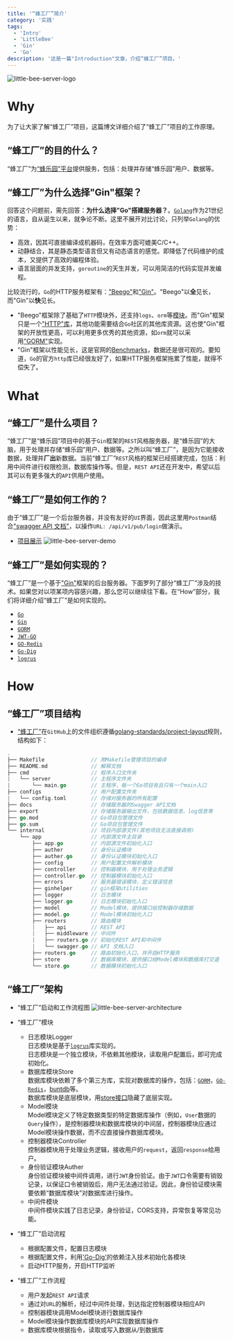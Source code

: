 ```yaml
---
title: '“蜂工厂”简介'
category: '实践'
tags:
  - 'Intro'
  - 'LittleBee'
  - 'Gin'
  - 'Go'
description: '这是一篇"Introduction"文章，介绍“蜂工厂”项目。'
---
```


![little-bee-server-logo](/posts/4/little-bee-server-logo.png)

# Why

为了让大家了解“蜂工厂”项目，这篇博文详细介绍了“蜂工厂”项目的工作原理。

## “蜂工厂”的目的什么？

“蜂工厂”为[“蜂乐园”平台](/pages/2/about/)提供服务，包括：处理并存储“蜂乐园”用户、数据等。

## “蜂工厂”为什么选择"Gin"框架？

回答这个问题前，需先回答：**为什么选择"Go"搭建服务器？**。[`Golang`](https://golang.org/)作为21世纪的语言，自从诞生以来，就争论不断。这里不展开对比讨论，只列举`Golang`的优势：
- 高效，因其可直接编译成机器码，在效率方面可媲美C/C++。
- 动静结合，其是静态类型语言但又有动态语言的感觉。即降低了代码维护的成本，又提供了高效的编程体验。
- 语言层面的并发支持，`goroutine`的天生并发，可以用简洁的代码实现并发编程。

比较流行的，`Go`的HTTP服务框架有：["Beego"](https://beego.me/)和["Gin"](https://gin-gonic.com/docs/)。"Beego"以**全**见长，而"Gin"以**快**见长。

- "Beego"框架除了基础了`HTTP`模块外，还支持`logs`、`orm`等[模块](https://beego.me/docs/intro/#beego-%E7%9A%84%E6%9E%B6%E6%9E%84)。而"Gin"框架只是一个["HTTP"库](https://gin-gonic.com/docs/introduction/)，其他功能需要结合`Go`社区的其他库资源。这也使"Gin"框架的开放性更高，可以利用更多优秀的其他资源，如`orm`就可以采用["GORM"](https://gorm.io/docs/)实现。
- "Gin"框架以性能见长，这是官网的[Benchmarks](https://gin-gonic.com/docs/benchmarks/)，数据还是很可观的。要知道，`Go`的官方`http`库已经很友好了，如果HTTP服务框架拖累了性能，就得不偿失了。

# What

## “蜂工厂”是什么项目？

“蜂工厂”是“蜂乐园”项目中的基于`Gin`框架的`REST`风格服务器，是“蜂乐园”的大脑，用于处理并存储“蜂乐园”用户、数据等。之所以叫“蜂工厂”，是因为它能接收数据，处理并**厂出**新数据。当前“蜂工厂”`REST`风格的框架已经搭建完成，包括：利用中间件进行权限检测，数据库操作等。但是，`REST API`还在开发中，希望以后其可以有更多强大的`API`供用户使用。

## “蜂工厂”是如何工作的？

由于“蜂工厂”是一个后台服务器，并没有友好的`UI`界面，因此这里用`Postman`结合["swagger API 文档"](https://yuxiang660.github.io/little-bee-server/)，以操作`URL: /api/v1/pub/login`做演示。

- [项目展示](https://github.com/yuxiang660/little-bee-server)
![little-bee-server-demo](/posts/4/little-bee-server-demo.gif)

## “蜂工厂”是如何实现的？

“蜂工厂”是一个基于["Gin"](https://gin-gonic.com/)框架的后台服务器。下面罗列了部分“蜂工厂”涉及的技术。如果您对以项某项内容感兴趣，那么您可以继续往下看。在“How”部分，我们将详细介绍“蜂工厂”是如何实现的。
- [`Go`](https://golang.org/)
- [`Gin`](https://gin-gonic.com/)
- [`GORM`](https://gorm.io/)
- [`JWT-GO`](https://github.com/dgrijalva/jwt-go)
- [`GO-Redis`](https://github.com/go-redis/redis)
- [`Go-Dig`](https://github.com/uber-go/dig)
- [`logrus`](https://github.com/sirupsen/logrus)

# How

## “蜂工厂”项目结构

- [“蜂工厂”](https://github.com/yuxiang660/little-bee-server)在`GitHub`上的文件组织遵循[golang-standards/project-layout](https://github.com/golang-standards/project-layout)规则，结构如下：

```go
.
├── Makefile               // 用Makefile管理项目的编译
├── README.md              // 解释文档
├── cmd                    // 程序入口文件夹
|   └── server             // 主程序文件夹
|       └── main.go        // 主程序，每一个Go项目有且只有一个main入口
├── configs                // 用户配置文件夹
|   └── config.toml        // 存储对服务器的所有配置
├── docs                   // 存储服务器的Swagger API文档
├── export                 // 存储服务器输出文件，包括数据信息、log信息等
├── go.mod                 // Go项目包管理文件
├── go.sum                 // Go项目包管理文件
└── internal               // 项目内部源文件(其他项目无法直接调用)
    └── app                // 内部源文件主目录
        ├── app.go         // 内部源文件初始化入口
        ├── auther         // 身份认证模块
        ├── auther.go      // 身份认证模块初始化入口
        ├── config         // 用户配置文件解析模块
        ├── controller     // 控制器模块，用于处理业务逻辑
        ├── controller.go  // 控制器模块初始化入口
        ├── errors         // 服务器错误模块，定义错误信息
        ├── ginhelper      // gin框架utilities
        ├── logger         // 日志模块
        ├── logger.go      // 日志模块初始化入口
        ├── model          // Model模块，提供接口给控制器存储数据
        ├── model.go       // Model模块初始化入口
        ├── routers        // 路由模块
        |   ├── api        // REST API
        |   ├── middleware // 中间件
        |   ├── routers.go // 初始化REST API和中间件
        |   └── swagger.go // API 文档入口
        ├── routers.go     // 路由初始化入口，并开启HTTP服务
        ├── store          // 数据库模块，提供接口给Model模块和数据库打交道
        └── store.go       // 数据模块初始化入口
```

## “蜂工厂”架构

- “蜂工厂”启动和工作流程图
![little-bee-server-architecture](/posts/4/little-bee-server-architecture.png)

- “蜂工厂”模块
    - 日志模块Logger<br>
    日志模块是基于[`logrus`](https://github.com/sirupsen/logrus)库实现的。<br>
    日志模块是一个独立模块，不依赖其他模块，读取用户配置后，即可完成初始化。
    - 数据库模块Store<br>
    数据库模块依赖了多个第三方库，实现对数据库的操作，包括：[`GORM`](https://gorm.io/)，[`GO-Redis`](https://github.com/go-redis/redis)，[buntdb](https://github.com/tidwall/buntdb)等。<br>
    数据库模块是底层模块，用[store接口](https://github.com/yuxiang660/little-bee-server/blob/master/internal/app/store/store.go)隐藏了底层实现。
    - Model模块<br>
    Model模块定义了特定数据类型的特定数据库操作（例如，`User`数据的`Query`操作），是控制器模块和数据库模块的中间层，控制器模块应通过Model模块操作数据，而不应直接操作数据库模块。
    - 控制器模块Controller<br>
    控制器模块用于处理业务逻辑，接收用户的`request`，返回`response`给用户。
    - 身份验证模块Auther<br>
    身份验证模块被中间件调用，进行`JWT`身份验证。由于`JWT`口令需要有销毁记录，以保证口令被销毁后，用户无法通过验证。因此，身份验证模块需要依赖“数据库模块”对数据库进行操作。
    - 中间件模块<br>
    中间件模块实践了日志记录，身份验证，CORS支持，异常恢复等常见功能。

- “蜂工厂”启动流程
    - 根据配置文件，配置日志模块
    - 根据配置文件，利用['Go-Dig'](https://github.com/uber-go/dig)的依赖注入技术初始化各模块
    - 启动HTTP服务，开启HTTP监听

- “蜂工厂”工作流程
    - 用户发起`REST API`请求
    - 通过对`URL`的解析，经过中间件处理，到达指定控制器模块相应API
    - 控制器模块调用Model模块进行数据库操作
    - Model模块操作数据库模块的API实现数据库操作
    - 数据库模块根据指令，读取或写入数据从/到数据库

